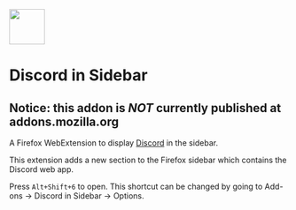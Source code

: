 <img src="https://assets-global.website-files.com/6257adef93867e50d84d30e2/636e0a69f118df70ad7828d4_icon_clyde_blurple_RGB.svg" width="64" height="64" />

# Discord in Sidebar
## Notice: this addon is ***NOT*** currently published at addons.mozilla.org
A Firefox WebExtension to display [Discord](https://discord.com/) in the sidebar.

This extension adds a new section to the Firefox sidebar which contains the Discord web app.

Press `Alt+Shift+6` to open. This shortcut can be changed by going to Add-ons -> Discord in Sidebar -> Options.
